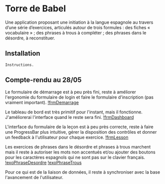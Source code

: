 Torre de Babel
==============
Une application proposant une initiation à la langue espagnole au travers d’une
série d’exercices, articulés autour de trois formules : des fiches
« vocabulaire » ; des phrases à trous à compléter ; des phrases dans le
désordre, à reconstituer.

Installation
------------
```
Instructions.
```

Compte-rendu au 28/05
---------------------
Le formulaire de démarrage est à peu près fini, reste à améliorer l'ergonomie du
formulaire de login et faire le formulaire d'inscription (pas vraiment
important).
[!frmDemarrage](./Screenshots/frmDemarrage.png "frmDemarrage")

Le tableau de bord est très primitif pour l'instant, mais il fonctionne.
J'améliorerai l'interface quand le reste sera fini.
[!frmDashboard](./Screenshots/frmDashboard.png "frmDashboard")

L'interface du formulaire de la leçon est à peu près correcte, reste à faire une
ProgressBar plus intuitive, gérer la disposition des contrôles et donner un
feedback à l'utilisateur pour chaque exercice.
[!frmLesson](./Screenshots/frmLesson.png "frmLesson")

Les exercices de phrases dans le désordre et phrases à trous marchent mais il
reste à autoriser les mots non accentués et/ou ajouter des boutons pour les
caractères espagnols qui ne sont pas sur le clavier français.
[!exoPhraseDesordre](./Screenshots/exoPhraseDesordre.png "exoPhraseDesordre")
[!exoPhraseTrous](./Screenshots/exoPhraseTrous.png "exoPhraseTrous")

Pour ce qui est de la liaison de données, il reste à synchroniser avec la base
l'avancement de l'utilisateur.
